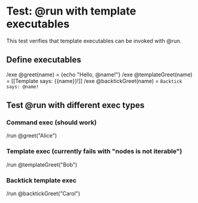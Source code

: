 # Test: @run with template executables

This test verifies that template executables can be invoked with @run.

## Define executables
/exe @greet(name) = {echo "Hello, @name!"}
/exe @templateGreet(name) = [[Template says: {{name}}!]]
/exe @backtickGreet(name) = `Backtick says: @name!`

## Test @run with different exec types

### Command exec (should work)
/run @greet("Alice")

### Template exec (currently fails with "nodes is not iterable")
/run @templateGreet("Bob")

### Backtick template exec
/run @backtickGreet("Carol")